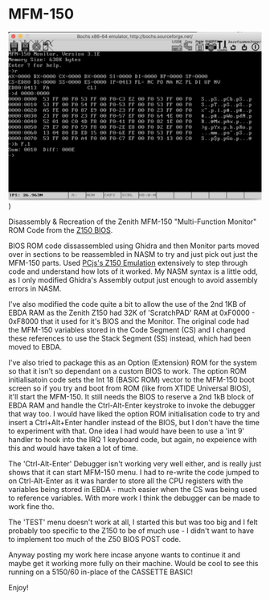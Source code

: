 # MFM-150

![MFM-150 Running in Bochs with the XTjr custom 8088_bios BIOS](mfm-150-bochs-xtjr.jpg))

Disassembly &amp; Recreation of the Zenith MFM-150 "Multi-Function Monitor" ROM Code from the [Z150 BIOS](https://www.vcfed.org/forum/forum/marketplace/vintage-computer-items-wanted/32603-wanted-zenith-pc-xt-rom-bios-files-with-debugger-z-150-etc?32016-Wanted-Zenith-PC-XT-ROM-BIOS-files-with-DEBUGGER-Z-150-etc=).

BIOS ROM code dissassembled using Ghidra and then Monitor parts moved over in sections to be reassembled in NASM to try and just pick out just the MFM-150 parts. Used [PCjs's Z150 Emulation](https://www.pcjs.org/machines/pcx86/zenith/z150/cga/?debugger=true) extensively to step through code and understand how lots of it worked. My NASM syntax is a little odd, as I only modified Ghidra's Assembly output just enough to avoid assembly errors in NASM.

I've also modified the code quite a bit to allow the use of the 2nd 1KB of EBDA RAM as the Zenith Z150 had 32K of 'ScratchPAD' RAM at 0xF0000 - 0xF8000 that it used for it's BIOS and the Monitor. The original code had the MFM-150 variables stored in the Code Segment (CS) and I changed these references to use the Stack Segment (SS) instead, which had been moved to EBDA.

I've also tried to package this as an Option (Extension) ROM for the system so that it isn't so dependant on a custom BIOS to work. The option ROM initialisatoin code sets the Int 18 (BASIC ROM) vector to the MFM-150 boot screen so if you try and boot from ROM (like from XTIDE Universal BIOS), it'll start the MFM-150. It still needs the BIOS to reserve a 2nd 1kB block of EBDA RAM and handle the Ctrl-Alt-Enter keystroke to invoke the debugger that way too. I would have liked the option ROM initialisation code to try and insert a Ctrl+Alt+Enter handler instead of the BIOS, but I don't have the time to experiment with that. One idea I had would have been to use a 'int 9' handler to hook into the IRQ 1 keyboard code, but again, no expeience with this and would have taken a lot of time.

The 'Ctrl-Alt-Enter' Debugger isn't working very well either, and is really just shows that it can start MFM-150 menu. I had to re-write the code jumped to on Ctrl-Alt-Enter as it was harder to store all the CPU registers with the variables being stored in EBDA - much easier when the CS was being used to reference variables. With more work I think the debugger can be made to work fine tho.

The 'TEST' menu doesn't work at all, I started this but was too big and I felt probably too specific to the Z150 to be of much use - I didn't want to have to implement too much of the Z50 BIOS POST code.

Anyway posting my work here incase anyone wants to continue it and maybe get it working more fully on their machine. Would be cool to see this running on a 5150/60 in-place of the CASSETTE BASIC!

Enjoy!

